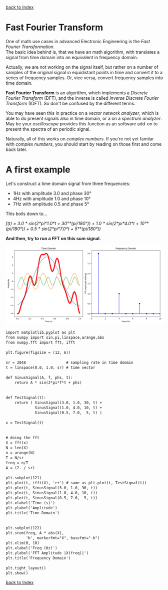 [back to Index](Index.md)

# Fast Fourier Transform

One of math use cases in advanced Electronic Engineering is the *Fast Fourier Transformation*.  
The basic idea behind is, that we have an math algorithm, with translates a signal from time domain into an equivalent in frequency domain.

Actually, we are not working on the signal itself, but rather on a number of samples of the original signal in equidistant points in time and convert it to a series of frequency samples. Or, vice versa, convert frequency samples into time domain. 

**Fast Fourier Transform** is an algorithm, which implements a *Discrete Fourier Transform* (DFT), and the inverse is called *Inverse Discrete Fourier Transform* (IDFT). So don't be confused by the different terms.

You may have seen this in practice on a *vector network analyzer*, which is able to do present signals also in time domain, or a on a *spectrum analyzer*. May be your *oscilloscope* provides this function as an software add-on to present the spectra of an periodic signal.

Naturally, all of this works on *complex numbers*. If you're not yet familar with *complex numbers*, you should start by reading on those first and come back later.

# A first example
Let's construct a time domain signal from three frequencies:
* 1Hz with amplitude 3.0 and phase 30°
* 4Hz with amplitude 1.0 and phase 10°
* 7Hz with amplitude 0.5 and phase 5°

This boils down to...

*f(t) = 3.0 \* sin(2\*pi\*1.0\*t + 30°\*(pi/180°)) + 1.0 \* sin(2\*pi\*4.0\*t + 10°\*(pi/180°)) + 0.5 \* sin(2\*pi\*7.0\*t + 5°\*(pi/180°))*

**And then, try to run a FFT on this sum signal.**

![Figure_1](./img/Figure_1.png)

```
import matplotlib.pyplot as plt
from numpy import sin,pi,linspace,arange,abs
from numpy.fft import fft, ifft

plt.figure(figsize = (12, 6))

sr = 2048                  # sampling rate in time domain
t = linspace(0.0, 1.0, sr) # time vector

def SinusSignal(A, f, phs, t):
    return A * sin(2*pi*f*t + phs)


def TestSignal(t):
    return ( SinusSignal(3.0, 1.0, 30, t) +
             SinusSignal(1.0, 4.0, 10, t) +
             SinusSignal(0.5, 7.0,  5, t) )

x = TestSignal(t)


# doing the fft
X = fft(x)
N = len(X)
n = arange(N)
T = N/sr
freq = n/T
A = (2. / sr)

plt.subplot(121)
plt.plot(t, ifft(X), 'r+') # same as plt.plot(t, TestSignal(t))
plt.plot(t, SinusSignal(3.0, 1.0, 30, t))
plt.plot(t, SinusSignal(1.0, 4.0, 10, t))
plt.plot(t, SinusSignal(0.5, 7.0,  5, t))
plt.xlabel('Time (s)')
plt.ylabel('Amplitude')
plt.title('Time Domain')


plt.subplot(122)
plt.stem(freq, A * abs(X),
         'b', markerfmt="X", basefmt="-b")
plt.xlim(0, 10)
plt.xlabel('Freq (Hz)')
plt.ylabel('FFT Amplitude |X(freq)|')
plt.title('Frequency Domain')

plt.tight_layout()
plt.show()
```




[back to Index](Index.md)
